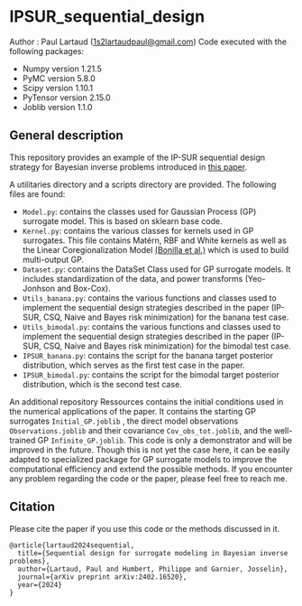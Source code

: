 # IPSUR_sequential_design

Author : Paul Lartaud (1s2lartaudpaul@gmail.com)
Code executed with the following packages:
- Numpy version 1.21.5
- PyMC version 5.8.0
- Scipy version 1.10.1
- PyTensor version 2.15.0
- Joblib version 1.1.0

## General description
This repository provides an example of the IP-SUR sequential design strategy for Bayesian inverse problems introduced in [this paper](https://arxiv.org/abs/2402.16520).

A utilitaries directory and a scripts directory are provided. The following files are found:
- `Model.py`: contains the classes used for Gaussian Process (GP) surrogate model. This is based on sklearn base code.
- `Kernel.py`: contains the various classes for kernels used in GP surrogates. This file contains Matérn, RBF and White kernels as well as the Linear Coregionalization Model [(Bonilla et al.)](https://papers.nips.cc/paper_files/paper/2007/hash/66368270ffd51418ec58bd793f2d9b1b-Abstract.html) which is used to build multi-output GP. 
- `Dataset.py`: contains the DataSet Class used for GP surrogate models. It includes standardization of the data, and power transforms (Yeo-Jonhson and Box-Cox).
- `Utils_banana.py`: contains the various functions and classes used to implement the sequential design strategies described in the paper (IP-SUR, CSQ, Naive and Bayes risk minimization) for the banana test case.
- `Utils_bimodal.py`: contains the various functions and classes used to implement the sequential design strategies described in the paper (IP-SUR, CSQ, Naive and Bayes risk minimization) for the bimodal test case.
- `IPSUR_banana.py`: contains the script for the banana target posterior distribution, which serves as the first test case in the paper.
- `IPSUR_bimodal.py`: contains the script for the bimodal target posterior distribution, which is the second test case.

An additional repository Ressources contains the initial conditions used in the numerical applications of the paper. It contains the starting GP surrogates `Initial_GP.joblib` , the direct model observations `Observations.joblib` and their covariance `Cov_obs_tot.joblib`, and the well-trained GP `Infinite_GP.joblib`. 
This code is only a demonstrator and will be improved in the future. Though this is not yet the case here, it can be easily adapted to specialized package for GP surrogate models to improve the computational efficiency and extend the possible methods. 
If you encounter any problem regarding the code or the paper, please feel free to reach me. 

## Citation
Please cite the paper if you use this code or the methods discussed in it.
```
@article{lartaud2024sequential,
  title={Sequential design for surrogate modeling in Bayesian inverse problems},
  author={Lartaud, Paul and Humbert, Philippe and Garnier, Josselin},
  journal={arXiv preprint arXiv:2402.16520},
  year={2024}
}
```

